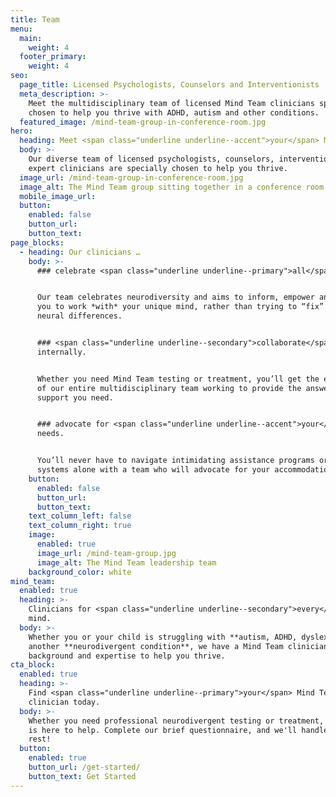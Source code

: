 ```yaml
---
title: Team
menu:
  main:
    weight: 4
  footer_primary:
    weight: 4
seo:
  page_title: Licensed Psychologists, Counselors and Interventionists
  meta_description: >-
    Meet the multidisciplinary team of licensed Mind Team clinicians specially
    chosen to help you thrive with ADHD, autism and other conditions.
  featured_image: /mind-team-group-in-conference-room.jpg
hero:
  heading: Meet <span class="underline underline--accent">your</span> Mind Team.
  body: >-
    Our diverse team of licensed psychologists, counselors, interventionists and
    expert clinicians are specially chosen to help you thrive.
  image_url: /mind-team-group-in-conference-room.jpg
  image_alt: The Mind Team group sitting together in a conference room
  mobile_image_url: 
  button:
    enabled: false
    button_url:
    button_text:
page_blocks:
  - heading: Our clinicians …
    body: >-
      ### celebrate <span class="underline underline--primary">all</span> minds.


      Our team celebrates neurodiversity and aims to inform, empower and support
      you to work *with* your unique mind, rather than trying to “fix” your
      neural differences.


      ### <span class="underline underline--secondary">collaborate</span>
      internally.


      Whether you need Mind Team testing or treatment, you’ll get the expertise
      of our entire multidisciplinary team working to provide the answers and
      support you need.


      ### advocate for <span class="underline underline--accent">your</span>
      needs.


      You’ll never have to navigate intimidating assistance programs or school
      systems alone with a team who will advocate for your accommodation needs.
    button:
      enabled: false
      button_url:
      button_text:
    text_column_left: false
    text_column_right: true
    image:
      enabled: true
      image_url: /mind-team-group.jpg
      image_alt: The Mind Team leadership team
    background_color: white
mind_team:
  enabled: true
  heading: >-
    Clinicians for <span class="underline underline--secondary">every</span>
    mind.
  body: >-
    Whether you or your child is struggling with **autism, ADHD, dyslexia** or
    another **neurodivergent condition**, we have a Mind Team clinician with the
    background and expertise to help you thrive.
cta_block:
  enabled: true
  heading: >-
    Find <span class="underline underline--primary">your</span> Mind Team
    clinician today.
  body: >-
    Whether you need professional neurodivergent testing or treatment, our team
    is here to help. Complete our brief questionnaire, and we'll handle the
    rest!
  button:
    enabled: true
    button_url: /get-started/
    button_text: Get Started
---
```

